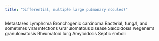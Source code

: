 ```yaml
---
title: "Differential, multiple large pulmonary nodules?"
---
```

Metastases Lymphoma Bronchogenic carcinoma Bacterial, fungal, and sometimes viral infections Granulomatous disease Sarcoidosis Wegener's granulomatosis Rheumatoid lung Amyloidosis Septic emboli

